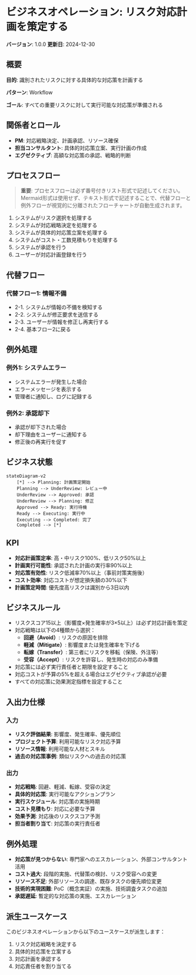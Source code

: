 # ビジネスオペレーション: リスク対応計画を策定する

**バージョン**: 1.0.0
**更新日**: 2024-12-30

## 概要

**目的**: 識別されたリスクに対する具体的な対応策を計画する

**パターン**: Workflow

**ゴール**: すべての重要リスクに対して実行可能な対応策が準備される

## 関係者とロール

- **PM**: 対応戦略決定、計画承認、リソース確保
- **担当コンサルタント**: 具体的対応策立案、実行計画の作成
- **エグゼクティブ**: 高額な対応策の承認、戦略的判断

## プロセスフロー

> **重要**: プロセスフローは必ず番号付きリスト形式で記述してください。
> Mermaid形式は使用せず、テキスト形式で記述することで、代替フローと例外フローが視覚的に分離されたフローチャートが自動生成されます。

1. システムがリスク選択を処理する
2. システムが対応戦略決定を処理する
3. システムが具体的対応策立案を処理する
4. システムがコスト・工数見積もりを処理する
5. システムが承認を行う
6. ユーザーが対応計画登録を行う

## 代替フロー

### 代替フロー1: 情報不備
- 2-1. システムが情報の不備を検知する
- 2-2. システムが修正要求を送信する
- 2-3. ユーザーが情報を修正し再実行する
- 2-4. 基本フロー2に戻る

## 例外処理

### 例外1: システムエラー
- システムエラーが発生した場合
- エラーメッセージを表示する
- 管理者に通知し、ログに記録する

### 例外2: 承認却下
- 承認が却下された場合
- 却下理由をユーザーに通知する
- 修正後の再実行を促す

## ビジネス状態

```mermaid
stateDiagram-v2
    [*] --> Planning: 計画策定開始
    Planning --> UnderReview: レビュー中
    UnderReview --> Approved: 承認
    UnderReview --> Planning: 修正
    Approved --> Ready: 実行待機
    Ready --> Executing: 実行中
    Executing --> Completed: 完了
    Completed --> [*]
```

## KPI

- **対応計画策定率**: 高・中リスク100%、低リスク50%以上
- **計画実行可能性**: 承認された計画の実行率90%以上
- **対応策有効性**: リスク低減率70%以上（事前対策実施後）
- **コスト効率**: 対応コストが想定損失額の30%以下
- **計画策定時間**: 優先度高リスクは識別から3日以内

## ビジネスルール

- リスクスコア15以上（影響度×発生確率が3×5以上）は必ず対応計画を策定
- 対応戦略は以下の4種類から選択：
  - **回避（Avoid）**: リスクの原因を排除
  - **軽減（Mitigate）**: 影響度または発生確率を下げる
  - **転嫁（Transfer）**: 第三者にリスクを移転（保険、外注等）
  - **受容（Accept）**: リスクを許容し、発生時の対応のみ準備
- 対応策には必ず実行責任者と期限を設定すること
- 対応コストが予算の5%を超える場合はエグゼクティブ承認が必要
- すべての対応策に効果測定指標を設定すること

## 入出力仕様

### 入力

- **リスク評価結果**: 影響度、発生確率、優先順位
- **プロジェクト予算**: 利用可能なリスク対応予算
- **リソース情報**: 利用可能な人材とスキル
- **過去の対応策事例**: 類似リスクへの過去の対応策

### 出力

- **対応戦略**: 回避、軽減、転嫁、受容の決定
- **具体的対応策**: 実行可能なアクションプラン
- **実行スケジュール**: 対応策の実施時期
- **コスト見積もり**: 対応に必要な予算
- **効果予測**: 対応後のリスクスコア予測
- **担当者割り当て**: 対応策の実行責任者

## 例外処理

- **対応策が見つからない**: 専門家へのエスカレーション、外部コンサルタント活用
- **コスト過大**: 段階的実施、代替策の検討、リスク受容への変更
- **リソース不足**: 外部リソースの調達、既存タスクの優先順位変更
- **技術的実現困難**: PoC（概念実証）の実施、技術調査タスクの追加
- **承認遅延**: 暫定的な対応策の実施、エスカレーション

## 派生ユースケース

このビジネスオペレーションから以下のユースケースが派生します：

1. リスク対応戦略を決定する
2. 具体的対応策を立案する
3. 対応計画を承認する
4. 対応責任者を割り当てる